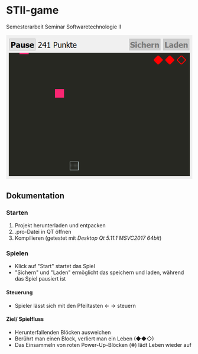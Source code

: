 # STII-game
Semesterarbeit Seminar Softwaretechnologie II
<p align="center" width="200">
  <img src="https://github.com/stereolith/STII-game/raw/master/docs/stII.gif">
</p>

## Dokumentation
### Starten
1. Projekt herunterladen und entpacken
2. .pro-Datei in QT öffnen
3. Kompilieren
(getestet mit _Desktop Qt 5.11.1 MSVC2017 64bit_)

### Spielen
- Klick auf "Start" startet das Spiel
- "Sichern" und "Laden" ermöglicht das speichern und laden, während das Spiel pausiert ist
#### Steuerung
- Spieler lässt sich mit den Pfeiltasten ←  → steuern
#### Ziel/ Spielfluss
- Herunterfallenden Blöcken ausweichen
- Berührt man einen Block, verliert man ein Leben (◆◆◇)
- Das Einsammeln von roten Power-Up-Blöcken (➕) lädt Leben wieder auf

